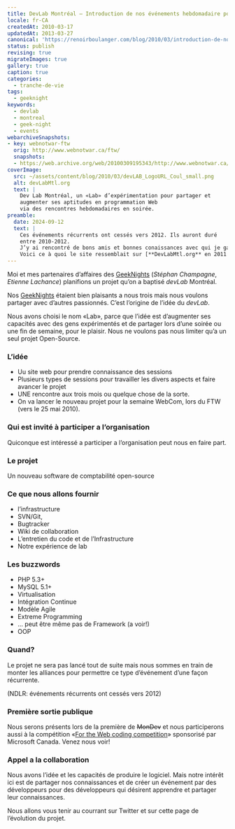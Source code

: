 ```yaml
---
title: DevLab Montréal — Introduction de nos événements hebdomadaire pour programmeurs
locale: fr-CA
createdAt: 2010-03-17
updatedAt: 2013-03-27
canonical: 'https://renoirboulanger.com/blog/2010/03/introduction-de-notre-nouveau-projet-evenement-intitule-devlab/'
status: publish
revising: true
migrateImages: true
gallery: true
caption: true
categories:
  - tranche-de-vie
tags:
  - geeknight
keywords:
  - devlab
  - montreal
  - geek-night
  - events
webarchiveSnapshots:
- key: webnotwar-ftw
  orig: http://www.webnotwar.ca/ftw/
  snapshots:
  - https://web.archive.org/web/20100309195343/http://www.webnotwar.ca/ftw/
coverImage:
  src: ~/assets/content/blog/2010/03/devLAB_LogoURL_Coul_small.png
  alt: devLabMtl.org
  text: |
    Dev Lab Montréal, un «Lab» d’expérimentation pour partager et
    augmenter ses aptitudes en programmation Web
    via des rencontres hebdomadaires en soirée.
preamble:
  date: 2024-09-12
  text: |
    Ces événements récurrents ont cessés vers 2012. Ils auront duré
    entre 2010-2012.
    J’y ai rencontré de bons amis et bonnes conaissances avec qui je garde de beaux souvenirs.
    Voici ce à quoi le site ressemblait sur [**DevLabMtl.org** en 2011 via Le *Web Archive*](https://web.archive.org/web/20110814135755/http://devlabmtl.org/).
---
```


Moi et mes partenaires d’affaires des [GeekNights][1] (_Stéphan Champagne_,
_Etienne Lachance_) planifions un projet qu’on a baptisé
<em lang="en">devLab</em> Montréal.

<!--#TODO-inline-edit probablement ajouter lien vers page décrivant Evocatio etc. -->

Nos [GeekNights][1] étaient bien plaisants a nous trois mais nous voulons
partager avec d’autres passionnés. C’est l’origine de l’idée du <em lang="en">devLab</em>.

Nous avons choisi le nom «Lab», parce que l’idée est d’augmenter ses capacités
avec des gens expérimentés et de partager lors d’une soirée ou une fin de
semaine, pour le plaisir. Nous ne voulons pas nous limiter qu’a un seul projet
Open-Source.

### L’idée

- Uu site web pour prendre connaissance des sessions
- Plusieurs types de sessions pour travailler les divers aspects et faire
  avancer le projet
- UNE rencontre aux trois mois ou quelque chose de la sorte.
- On va lancer le nouveau projet pour la semaine WebCom, lors du FTW (vers le 25 mai 2010).

### Qui est invité à participer a l’organisation

Quiconque est intéressé a participer a l’organisation peut nous en faire part.

### Le projet

Un nouveau software de comptabilité open-source

### Ce que nous allons fournir

- l’infrastructure
- SVN/Git,
- Bugtracker
- Wiki de collaboration
- L’entretien du code et de l’Infrastructure
- Notre expérience de lab

### Les buzzwords

- PHP 5.3+
- MySQL 5.1+
- Virtualisation
- Intégration Continue
- Modèle Agile
- Extreme Programming
- ... peut être même pas de Framework (a voir!)
- OOP

### Quand?

Le projet ne sera pas lancé tout de suite mais nous sommes en train de monter
les alliances pour permettre ce type d’événement d’une façon récurrente.

(NDLR: événements récurrents ont cessés vers 2012)

### Première sortie publique

<app-image figcaption="MonDev Open Source Week Montreal" alt="MonDev: Montreal Developer community" src="~/assets/content/blog/2010/03/mondev_logo.jpg">
</app-image>

Nous serons présents lors de la première de ~~MonDev~~ et nous participerons
aussi à la compétition «[For the Web coding competition][webnotwar-ftw]» sponsorisé par
Microsoft Canada. Venez nous voir!

### Appel a la collaboration

Nous avons l’idée et les capacités de produire le logiciel. Mais notre intérêt
ici est de partager nos connaissances et de créer un événement par des
développeurs pour des développeurs qui désirent apprendre et partager leur
connaissances.

Nous allons vous tenir au courrant sur Twitter et sur cette page de l’évolution
du projet.


[1]: /blog/tag/geeknight
[webnotwar-ftw]:
  https://web.archive.org/web/20100309195343/http://www.webnotwar.ca/ftw/
